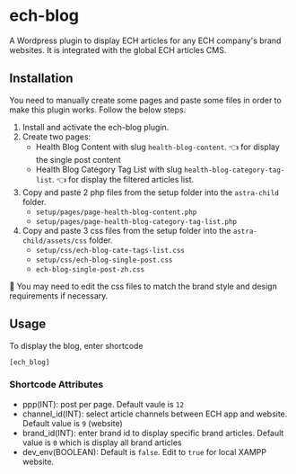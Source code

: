 # ech-blog
A Wordpress plugin to display ECH articles for any ECH company's brand websites. It is integrated with the global ECH articles CMS. 

## Installation
You need to manually create some pages and paste some files in order to make this plugin works. 
Follow the below steps. 

1. Install and activate the ech-blog plugin.
2. Create two pages: 
    - Health Blog Content with slug `health-blog-content`. :point_left: for display the single post content
    - Health Blog Category Tag List with slug `health-blog-category-tag-list`. :point_left: for display the filtered articles list. 
3. Copy and paste 2 php files from the setup folder into the `astra-child` folder.
    - `setup/pages/page-health-blog-content.php`
    - `setup/pages/page-health-blog-category-tag-list.php`
4. Copy and paste 3 css files from the setup folder into the `astra-child/assets/css` folder.
    - `setup/css/ech-blog-cate-tags-list.css`
    - `setup/css/ech-blog-single-post.css`
    - `ech-blog-single-post-zh.css`

:information_desk_person: You may need to edit the css files to match the brand style and design requirements if necessary.


## Usage 
To display the blog, enter shortcode
```
[ech_blog]
```

### Shortcode Attributes
- ppp(INT): post per page. Default vaule is `12`
- channel_id(INT): select article channels between ECH app and website. Default value is `9` (website)
- brand_id(INT): enter brand id to display specific brand articles. Default value is `0` which is display all brand articles
- dev_env(BOOLEAN): Default is `false`. Edit to `true` for local XAMPP website. 

